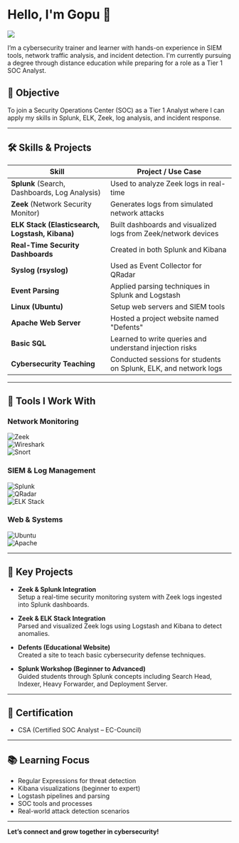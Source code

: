 # Hello, I'm Gopu 👋  
<a href="https://linkedin.com"><img src="https://img.shields.io/badge/-LinkedIn-0072b1?&style=for-the-badge&logo=linkedin&logoColor=white" /></a>

I’m a cybersecurity trainer and learner with hands-on experience in SIEM tools, network traffic analysis, and incident detection. I'm currently pursuing a degree through distance education while preparing for a role as a Tier 1 SOC Analyst.

## 🎯 Objective
To join a Security Operations Center (SOC) as a Tier 1 Analyst where I can apply my skills in Splunk, ELK, Zeek, log analysis, and incident response.

---

## 🛠️ Skills & Projects

| Skill                                         | Project / Use Case                                      |
|----------------------------------------------|----------------------------------------------------------|
| **Splunk** (Search, Dashboards, Log Analysis) | Used to analyze Zeek logs in real-time                   |
| **Zeek** (Network Security Monitor)           | Generates logs from simulated network attacks            |
| **ELK Stack (Elasticsearch, Logstash, Kibana)** | Built dashboards and visualized logs from Zeek/network devices |
| **Real-Time Security Dashboards**             | Created in both Splunk and Kibana                        |
| **Syslog (rsyslog)**                          | Used as Event Collector for QRadar                       |
| **Event Parsing**                             | Applied parsing techniques in Splunk and Logstash        |
| **Linux (Ubuntu)**                            | Setup web servers and SIEM tools                         |
| **Apache Web Server**                         | Hosted a project website named "Defents"                 |
| **Basic SQL**                                 | Learned to write queries and understand injection risks  |
| **Cybersecurity Teaching**                    | Conducted sessions for students on Splunk, ELK, and network logs |

---

## 🧰 Tools I Work With

### Network Monitoring  
![Zeek](https://img.shields.io/badge/-Zeek-777BB4?&style=for-the-badge&logo=Zeek&logoColor=white)  
![Wireshark](https://img.shields.io/badge/-Wireshark-1679A7?&style=for-the-badge&logo=Wireshark&logoColor=white)  
![Snort](https://img.shields.io/badge/-Snort-EF3B2D?&style=for-the-badge&logo=Snort&logoColor=white)

### SIEM & Log Management  
![Splunk](https://img.shields.io/badge/-Splunk-000000?&style=for-the-badge&logo=Splunk&logoColor=white)  
![QRadar](https://img.shields.io/badge/-IBM_QRadar-052FAD?&style=for-the-badge&logo=IBM&logoColor=white)  
![ELK Stack](https://img.shields.io/badge/-ELK_Stack-005571?&style=for-the-badge&logo=Elastic&logoColor=white)

### Web & Systems  
![Ubuntu](https://img.shields.io/badge/-Ubuntu-E95420?&style=for-the-badge&logo=Ubuntu&logoColor=white)  
![Apache](https://img.shields.io/badge/-Apache_Web_Server-D22128?&style=for-the-badge&logo=Apache&logoColor=white)

---

## 📂 Key Projects

- **Zeek & Splunk Integration**  
  Setup a real-time security monitoring system with Zeek logs ingested into Splunk dashboards.

- **Zeek & ELK Stack Integration**  
  Parsed and visualized Zeek logs using Logstash and Kibana to detect anomalies.

- **Defents (Educational Website)**  
  Created a site to teach basic cybersecurity defense techniques.

- **Splunk Workshop (Beginner to Advanced)**  
  Guided students through Splunk concepts including Search Head, Indexer, Heavy Forwarder, and Deployment Server.

---

## 🏅 Certification

- CSA (Certified SOC Analyst – EC-Council)

---

## 📚 Learning Focus

- Regular Expressions for threat detection  
- Kibana visualizations (beginner to expert)  
- Logstash pipelines and parsing  
- SOC tools and processes  
- Real-world attack detection scenarios

---

**Let’s connect and grow together in cybersecurity!**
